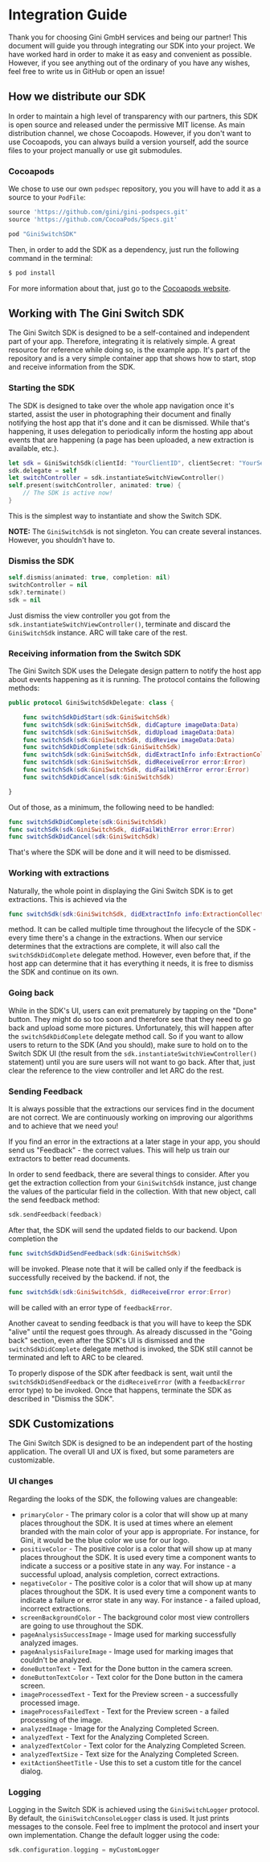 # Integration Guide

Thank you for choosing Gini GmbH services and being our partner! This document will guide you through integrating our SDK into your project. We have worked hard in order to make it as easy and convenient as possible. However, if you see anything out of the ordinary of you have any wishes, feel free to write us in GitHub or open an issue!

## How we distribute our SDK

In order to maintain a high level of transparency with our partners, this SDK is open source and released under the permissive MIT license. As main distribution channel, we chose Cocoapods. However, if you don't want to use Cocoapods, you can always build a version yourself, add the source files to your project manually or use git submodules.

### Cocoapods

We chose to use our own `podspec` repository, you you will have to add it as a source to your `PodFile`:

```ruby
source 'https://github.com/gini/gini-podspecs.git'
source 'https://github.com/CocoaPods/Specs.git'

pod "GiniSwitchSDK"
```

Then, in order to add the SDK as a dependency, just run the following command in the terminal:

```bash
$ pod install
```

For more information about that, just go to the [Cocoapods website](http://cocoapods.org).

## Working with The Gini Switch SDK

The Gini Switch SDK is designed to be a self-contained and independent part of your app. Therefore, integrating it is relatively simple. A great resource for reference while doing so, is the example app. It's part of the repository and is a very simple container app that shows how to start, stop and receive information from the SDK.

### Starting the SDK

The SDK is designed to take over the whole app navigation once it's started, assist the user in photographing their document and finally notifying the host app that it's done and it can be dismissed. While that's happening, it uses delegation to periodically inform the hosting app about events that are happening (a page has been uploaded, a new extraction is available, etc.).

```swift
let sdk = GiniSwitchSdk(clientId: "YourClientID", clientSecret: "YourSecret", domain: "gini.net")
sdk.delegate = self
let switchController = sdk.instantiateSwitchViewController()
self.present(switchController, animated: true) {
    // The SDK is active now!
}
```

This is the simplest way to instantiate and show the Switch SDK.

**NOTE:** The `GiniSwitchSdk` is not singleton. You can create several instances. However, you shouldn't have to.

### Dismiss the SDK

```swift
self.dismiss(animated: true, completion: nil)
switchController = nil
sdk?.terminate()
sdk = nil
```

Just dismiss the view controller you got from the `sdk.instantiateSwitchViewController()`, terminate and discard the `GiniSwitchSdk` instance. ARC will take care of the rest.

### Receiving information from the Switch SDK

The Gini Switch SDK uses the Delegate design pattern to notify the host app about events happening as it is running. The protocol contains the following methods:

```swift
public protocol GiniSwitchSdkDelegate: class {

    func switchSdkDidStart(sdk:GiniSwitchSdk)
    func switchSdk(sdk:GiniSwitchSdk, didCapture imageData:Data)
    func switchSdk(sdk:GiniSwitchSdk, didUpload imageData:Data)
    func switchSdk(sdk:GiniSwitchSdk, didReview imageData:Data)
    func switchSdkDidComplete(sdk:GiniSwitchSdk)
    func switchSdk(sdk:GiniSwitchSdk, didExtractInfo info:ExtractionCollection)
    func switchSdk(sdk:GiniSwitchSdk, didReceiveError error:Error)
    func switchSdk(sdk:GiniSwitchSdk, didFailWithError error:Error)
    func switchSdkDidCancel(sdk:GiniSwitchSdk)

}
```

Out of those, as a minimum, the following need to be handled:

```swift
func switchSdkDidComplete(sdk:GiniSwitchSdk)
func switchSdk(sdk:GiniSwitchSdk, didFailWithError error:Error)
func switchSdkDidCancel(sdk:GiniSwitchSdk)
```

That's where the SDK will be done and it will need to be dismissed.

### Working with extractions

Naturally, the whole point in displaying the Gini Switch SDK is to get extractions. This is achieved via the

```swift
func switchSdk(sdk:GiniSwitchSdk, didExtractInfo info:ExtractionCollection)
```

method. It can be called multiple time throughout the lifecycle of the SDK - every time there's a change in the extractions. When our service determines that the extractions are complete, it will also call the `switchSdkDidComplete` delegate method. However, even before that, if the host app can determine that it has everything it needs, it is free to dismiss the SDK and continue on its own.

### Going back

While in the SDK's UI, users can exit prematurely by tapping on the "Done" button. They might do so too soon and therefore see that they need to go back and upload some more pictures. Unfortunately, this will happen after the `switchSdkDidComplete` delegate method call. So if you want to allow users to return to the SDK (And you should), make sure to hold on to the Switch SDK UI (the result from the `sdk.instantiateSwitchViewController()` statement) until you are sure users will not want to go back. After that, just clear the reference to the view controller and let ARC do the rest.

### Sending Feedback

It is always possible that the extractions our services find in the document are not correct. We are continuously working on improving our algorithms and to achieve that we need you!

If you find an error in the extractions at a later stage in your app, you should send us "Feedback" - the correct values. This will help us train our extractors to better read documents.

In order to send feedback, there are several things to consider. After you get the extraction collection from your `GiniSwitchSdk` instance, just change the values of the particular field in the collection. With that new object, call the send feedback method:

```swift
sdk.sendFeedback(feedback)
```

After that, the SDK will send the updated fields to our backend. Upon completion the

```swift
func switchSdkDidSendFeedback(sdk:GiniSwitchSdk)
```

will be invoked. Please note that it will be called only if the feedback is successfully received by the backend. if not, the

```swift
func switchSdk(sdk:GiniSwitchSdk, didReceiveError error:Error)
```

will be called with an error type of `feedbackError`.

Another caveat to sending feedback is that you will have to keep the SDK "alive" until the request goes through. As already discussed in the "Going back" section, even after the SDK's UI is dismissed and the `switchSdkDidComplete` delegate method is invoked, the SDK still cannot be terminated and left to ARC to be cleared.

To properly dispose of the SDK after feedback is sent, wait until the `switchSdkDidSendFeedback` or the `didReceiveError` (with a `feedbackError` error type) to be invoked. Once that happens, terminate the SDK as described in "Dismiss the SDK".

## SDK Customizations

The Gini Switch SDK is designed to be an independent part of the hosting application. The overall UI and UX is fixed, but some parameters are customizable.

### UI changes

Regarding the looks of the SDK, the following values are changeable:

* `primaryColor` - The primary color is a color that will show up at many places throughout the SDK. It is used at times where an element branded with the main color of your app is appropriate. For instance, for Gini, it would be the blue color we use for our logo.
* `positiveColor` - The positive color is a color that will show up at many places throughout the SDK. It is used every time a component wants to indicate a success or a positive state in any way. For instance - a successful upload, analysis completion, correct extractions.
* `negativeColor` - The positive color is a color that will show up at many places throughout the SDK. It is used every time a component wants to indicate a failure or error state in any way. For instance - a failed upload, incorrect extractions.
* `screenBackgroundColor` - The background color most view controllers are going to use throughout the SDK.
* `pageAnalysisSuccessImage` - Image used for marking successfully analyzed images.
* `pageAnalysisFailureImage` - Image used for marking images that couldn't be analyzed.
* `doneButtonText` - Text for the Done button in the camera screen.
* `doneButtonTextColor` - Text color for the Done button in the camera screen.
* `imageProcessedText` - Text for the Preview screen - a successfully processed image.
* `imageProcessFailedText` - Text for the Preview screen - a failed processing of the image.
* `analyzedImage` - Image for the Analyzing Completed Screen.
* `analyzedText` - Text for the Analyzing Completed Screen.
* `analyzedTextColor` - Text color for the Analyzing Completed Screen.
* `analyzedTextSize` - Text size for the Analyzing Completed Screen.
* `exitActionSheetTitle` - Use this to set a custom title for the cancel dialog.

### Logging

Logging in the Switch SDK is achieved using the `GiniSwitchLogger` protocol. By default, the `GiniSwitchConsoleLogger` class is used. It just prints messages to the console. Feel free to implment the protocol and insert your own implementation. Change the default logger using the code:

```swift
sdk.configuration.logging = myCustomLogger
```
